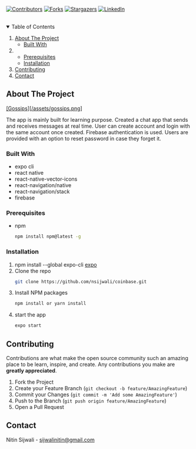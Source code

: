 <!--
*** Thanks for checking out the Best-README-Template. If you have a suggestion
*** that would make this better, please fork the repo and create a pull request
*** or simply open an issue with the tag "enhancement".
*** Thanks again! Now go create something AMAZING! :D
-->

<!-- PROJECT SHIELDS -->
<!--
*** I'm using markdown "reference style" links for readability.
*** Reference links are enclosed in brackets [ ] instead of parentheses ( ).
*** See the bottom of this document for the declaration of the reference variables
*** for contributors-url, forks-url, etc. This is an optional, concise syntax you may use.
*** https://www.markdownguide.org/basic-syntax/#reference-style-links
-->

[![Contributors][contributors-shield]][contributors-url]
[![Forks][forks-shield]][forks-url]
[![Stargazers][stars-shield]][stars-url]
[![LinkedIn][linkedin-shield]][linkedin-url]

<!-- PROJECT LOGO -->
<br />

<!-- TABLE OF CONTENTS -->
<details open="open">
  <summary>Table of Contents</summary>
  <ol>
    <li>
      <a href="#about-the-project">About The Project</a>
      <ul>
        <li><a href="#built-with">Built With</a></li>
      </ul>
    </li>
    <li>
      <ul>
        <li><a href="#prerequisites">Prerequisites</a></li>
        <li><a href="#installation">Installation</a></li>
      </ul>
    </li>
    <li><a href="#contributing">Contributing</a></li>
    <li><a href="#contact">Contact</a></li>
  </ol>
</details>

<!-- ABOUT THE PROJECT -->

## About The Project

<!-- <a href = "https://coinbase-dopple.web.app/">
<img src="assets/gossips.png" alt="Gossips"/ rel="nofollow>
</a> -->

[[Gossips][/assets/gossips.png]](https://coinbase-dopple.web.app/)

The app is mainly built for learning purpose. Created a chat app that sends and receives messages at real time. User can create account and login with the same account once created.
Firebase authentication is used. Users are provided with an option to reset password in case they forget it.

### Built With

<ul>
    <li>expo cli</li>
    <li>react native</li>
    <li>react-native-vector-icons</li>
    <li>react-navigation/native</li>
    <li>react-navigation/stack</li>
    <li>firebase</li>
</ul>

### Prerequisites

- npm
  ```sh
  npm install npm@latest -g
  ```

### Installation

1. npm install --global expo-cli [expo](https://docs.expo.io/)
2. Clone the repo
   ```sh
   git clone https://github.com/nsijwali/coinbase.git
   ```
3. Install NPM packages
   ```sh
   npm install or yarn install
   ```
4. start the app
   ```sh
   expo start
   ```

<!-- CONTRIBUTING -->

## Contributing

Contributions are what make the open source community such an amazing place to be learn, inspire, and create. Any contributions you make are **greatly appreciated**.

1. Fork the Project
2. Create your Feature Branch (`git checkout -b feature/AmazingFeature`)
3. Commit your Changes (`git commit -m 'Add some AmazingFeature'`)
4. Push to the Branch (`git push origin feature/AmazingFeature`)
5. Open a Pull Request

<!-- CONTACT -->

## Contact

Nitin Sijwali - sijwalinitin@gmail.com

<!-- MARKDOWN LINKS & IMAGES -->
<!-- https://www.markdownguide.org/basic-syntax/#reference-style-links -->

[contributors-shield]: https://img.shields.io/github/contributors/othneildrew/Best-README-Template.svg?style=for-the-badge
[contributors-url]: https://github.com/nsijwali/coinbase/graphs/contributors
[forks-shield]: https://img.shields.io/github/forks/othneildrew/Best-README-Template.svg?style=for-the-badge
[forks-url]: https://github.com/nsijwali/coinbase/network/members
[stars-shield]: https://img.shields.io/github/stars/othneildrew/Best-README-Template.svg?style=for-the-badge
[stars-url]: https://github.com/nsijwali/coinbase/stargazers
[linkedin-shield]: https://img.shields.io/badge/-LinkedIn-black.svg?style=for-the-badge&logo=linkedin&colorB=555
[linkedin-url]: https://www.linkedin.com/in/nitinsij/
[product-screenshot]: assets/Gossips.png
